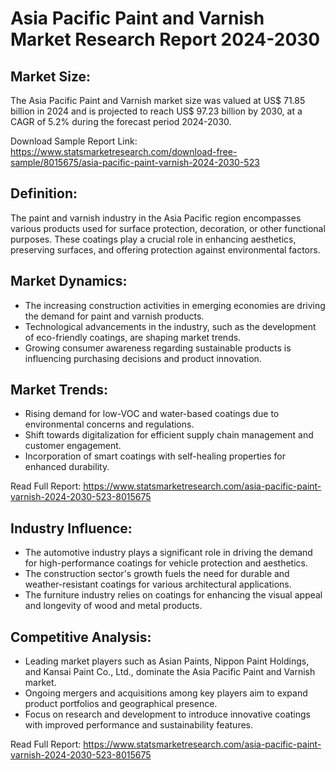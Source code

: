 <h1>Asia Pacific Paint and Varnish Market Research Report 2024-2030</h1>

<h2>Market Size:</h2>
<p>The Asia Pacific Paint and Varnish market size was valued at US$ 71.85 billion in 2024 and is projected to reach US$ 97.23 billion by 2030, at a CAGR of 5.2% during the forecast period 2024-2030.</p>
<p>Download Sample Report Link: <a href="https://www.statsmarketresearch.com/download-free-sample/8015675/asia-pacific-paint-varnish-2024-2030-523">https://www.statsmarketresearch.com/download-free-sample/8015675/asia-pacific-paint-varnish-2024-2030-523</a></p>

<h2>Definition:</h2>
<p>The paint and varnish industry in the Asia Pacific region encompasses various products used for surface protection, decoration, or other functional purposes. These coatings play a crucial role in enhancing aesthetics, preserving surfaces, and offering protection against environmental factors.</p>

<h2>Market Dynamics:</h2>
<ul>
  <li>The increasing construction activities in emerging economies are driving the demand for paint and varnish products.</li>
  <li>Technological advancements in the industry, such as the development of eco-friendly coatings, are shaping market trends.</li>
  <li>Growing consumer awareness regarding sustainable products is influencing purchasing decisions and product innovation.</li>
</ul>

<h2>Market Trends:</h2>
<ul>
  <li>Rising demand for low-VOC and water-based coatings due to environmental concerns and regulations.</li>
  <li>Shift towards digitalization for efficient supply chain management and customer engagement.</li>
  <li>Incorporation of smart coatings with self-healing properties for enhanced durability.</li>
</ul>
<p>Read Full Report: <a href="https://www.statsmarketresearch.com/asia-pacific-paint-varnish-2024-2030-523-8015675">https://www.statsmarketresearch.com/asia-pacific-paint-varnish-2024-2030-523-8015675</a></p>

<h2>Industry Influence:</h2>
<ul>
  <li>The automotive industry plays a significant role in driving the demand for high-performance coatings for vehicle protection and aesthetics.</li>
  <li>The construction sector's growth fuels the need for durable and weather-resistant coatings for various architectural applications.</li>
  <li>The furniture industry relies on coatings for enhancing the visual appeal and longevity of wood and metal products.</li>
</ul>

<h2>Competitive Analysis:</h2>
<ul>
  <li>Leading market players such as Asian Paints, Nippon Paint Holdings, and Kansai Paint Co., Ltd., dominate the Asia Pacific Paint and Varnish market.</li>
  <li>Ongoing mergers and acquisitions among key players aim to expand product portfolios and geographical presence.</li>
  <li>Focus on research and development to introduce innovative coatings with improved performance and sustainability features.</li>
</ul>
<p>Read Full Report: <a href="https://www.statsmarketresearch.com/asia-pacific-paint-varnish-2024-2030-523-8015675">https://www.statsmarketresearch.com/asia-pacific-paint-varnish-2024-2030-523-8015675</a></p>